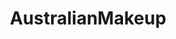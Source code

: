 ---
title: AustralianMakeup
crosslinks:
- MakeupAddiction
- AsianBeautyAdvice
- AsianBeauty
- AussieMakeupExchange
- SkincareAddiction
- muacjdiscussion
- AusSkincare
- makeupexchange
- Fude
- ShingekiNoKyojin
- curlyhair
- makeuporganization
- panporn
- BeautyGuruChat
- australia
- BeautyGuruChatter
- muacirclejerk
- VeganBeauty
---